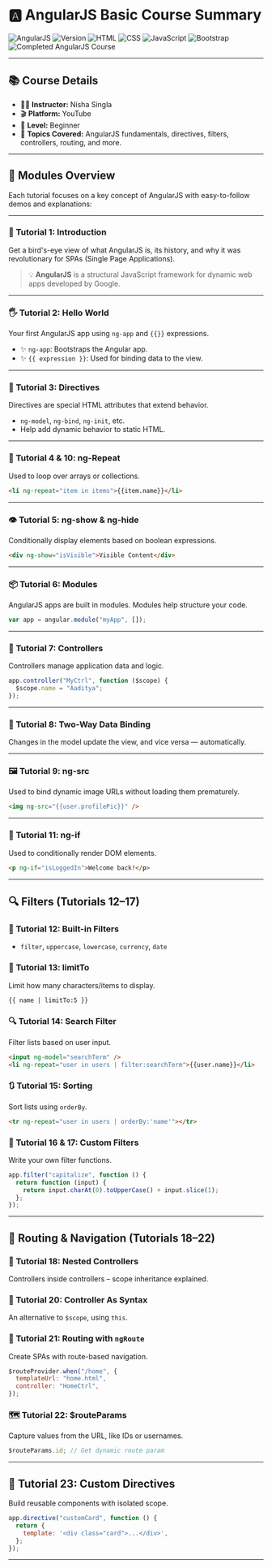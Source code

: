 # 🅰️ AngularJS Basic Course Summary

![AngularJS](https://img.shields.io/badge/Framework-AngularJS-red?logo=angularjs&style=flat-square) ![Version](https://img.shields.io/badge/Version-1.x-lightgrey?style=flat-square) ![HTML](https://img.shields.io/badge/Language-HTML-orange?logo=html5&style=flat-square) ![CSS](https://img.shields.io/badge/Styling-CSS-blue?logo=css3&style=flat-square) ![JavaScript](https://img.shields.io/badge/Scripting-JavaScript-yellow?logo=javascript&style=flat-square) ![Bootstrap](https://img.shields.io/badge/Library-Bootstrap-purple?logo=bootstrap&style=flat-square)
![Completed AngularJS Course](https://img.shields.io/badge/Course-Completed-brightgreen?style=for-the-badge&logo=angularjs)

---

## 📚 Course Details

- 👩‍🏫 **Instructor:** Nisha Singla
- 🎬 **Platform:** YouTube
- 🧠 **Level:** Beginner
- 🎯 **Topics Covered:** AngularJS fundamentals, directives, filters, controllers, routing, and more.

---

## 🧩 Modules Overview

Each tutorial focuses on a key concept of AngularJS with easy-to-follow demos and explanations:

---

### 📘 Tutorial 1: Introduction

Get a bird's-eye view of what AngularJS is, its history, and why it was revolutionary for SPAs (Single Page Applications).

> 💡 **AngularJS** is a structural JavaScript framework for dynamic web apps developed by Google.

---

### 🖐️ Tutorial 2: Hello World

Your first AngularJS app using `ng-app` and `{{}}` expressions.

- ✨ `ng-app`: Bootstraps the Angular app.
- ✨ `{{ expression }}`: Used for binding data to the view.

---

### 🔧 Tutorial 3: Directives

Directives are special HTML attributes that extend behavior.

- `ng-model`, `ng-bind`, `ng-init`, etc.
- Help add dynamic behavior to static HTML.

---

### 🔁 Tutorial 4 & 10: ng-Repeat

Used to loop over arrays or collections.

```html
<li ng-repeat="item in items">{{item.name}}</li>
```

---

### 👁️ Tutorial 5: ng-show & ng-hide

Conditionally display elements based on boolean expressions.

```html
<div ng-show="isVisible">Visible Content</div>
```

---

### 📦 Tutorial 6: Modules

AngularJS apps are built in modules. Modules help structure your code.

```js
var app = angular.module("myApp", []);
```

---

### 🧠 Tutorial 7: Controllers

Controllers manage application data and logic.

```js
app.controller("MyCtrl", function ($scope) {
  $scope.name = "Aaditya";
});
```

---

### 🔄 Tutorial 8: Two-Way Data Binding

Changes in the model update the view, and vice versa — automatically.

---

### 🖼️ Tutorial 9: ng-src

Used to bind dynamic image URLs without loading them prematurely.

```html
<img ng-src="{{user.profilePic}}" />
```

---

### 🧠 Tutorial 11: ng-if

Used to conditionally render DOM elements.

```html
<p ng-if="isLoggedIn">Welcome back!</p>
```

---

## 🔍 Filters (Tutorials 12–17)

### 🧼 Tutorial 12: Built-in Filters

- `filter`, `uppercase`, `lowercase`, `currency`, `date`

### 🔢 Tutorial 13: limitTo

Limit how many characters/items to display.

```html
{{ name | limitTo:5 }}
```

### 🔍 Tutorial 14: Search Filter

Filter lists based on user input.

```html
<input ng-model="searchTerm" />
<li ng-repeat="user in users | filter:searchTerm">{{user.name}}</li>
```

### 🔃 Tutorial 15: Sorting

Sort lists using `orderBy`.

```html
<tr ng-repeat="user in users | orderBy:'name'"></tr>
```

### 🧙 Tutorial 16 & 17: Custom Filters

Write your own filter functions.

```js
app.filter("capitalize", function () {
  return function (input) {
    return input.charAt(0).toUpperCase() + input.slice(1);
  };
});
```

---

## 🧭 Routing & Navigation (Tutorials 18–22)

### 🧩 Tutorial 18: Nested Controllers

Controllers inside controllers – scope inheritance explained.

### 📛 Tutorial 20: Controller As Syntax

An alternative to `$scope`, using `this`.

### 🧭 Tutorial 21: Routing with `ngRoute`

Create SPAs with route-based navigation.

```js
$routeProvider.when("/home", {
  templateUrl: "home.html",
  controller: "HomeCtrl",
});
```

### 🗺️ Tutorial 22: \$routeParams

Capture values from the URL, like IDs or usernames.

```js
$routeParams.id; // Get dynamic route param
```

---

## 🎨 Tutorial 23: Custom Directives

Build reusable components with isolated scope.

```js
app.directive("customCard", function () {
  return {
    template: '<div class="card">...</div>',
  };
});
```

---
